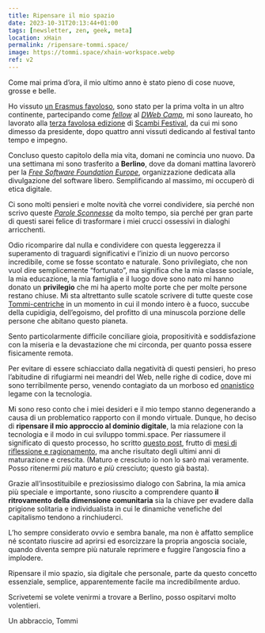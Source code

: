 ```yaml
---
title: Ripensare il mio spazio
date: 2023-10-31T20:13:44+01:00
tags: [newsletter, zen, geek, meta]
location: xHain
permalink: /ripensare-tommi.space/
image: https://tommi.space/xhain-workspace.webp
ref: v2
---
```

Come mai prima d’ora, il mio ultimo anno è stato pieno di cose nuove, grosse e belle.

Ho vissuto [un Erasmus favoloso](https://tommi.space/erasmus 'La pagina Erasmus su tommi.space'), sono stato per la prima volta in un altro continente, partecipando come [*fellow*](https://blog.archive.org/2023/08/11/dweb-fellows-2023-lighting-the-path-towards-a-better-web 'DWeb Fellows 2023: Lighting the path towards a better web') al [*DWeb Camp*](https://dwebcamp.org), mi sono laureato, ho lavorato alla [terza favolosa edizione](https://peertube.uno/w/hVT3SSXyRro4uETAxDjvFg 'Scambi Festival 2023') di [Scambi Festival](https://scambi.org), da cui mi sono dimesso da presidente, dopo quattro anni vissuti dedicando al festival tanto tempo e impegno.

Concluso questo capitolo della mia vita, domani ne comincia uno nuovo. Da una settimana mi sono trasferito a **Berlino**, dove da domani mattina lavorerò per la [*Free Software Foundation Europe*](https://fsfe.org), organizzazione dedicata alla divulgazione del software libero. Semplificando al massimo, mi occuperò di etica digitale.

Ci sono molti pensieri e molte novità che vorrei condividere, sia perché non scrivo queste [*Parole Sconnesse*](https://tommi.space/newsletter) da molto tempo, sia perché per gran parte di questi sarei felice di trasformare i miei crucci ossessivi in dialoghi arricchenti.

Odio ricomparire dal nulla e condividere con questa leggerezza il superamento di traguardi significativi e l’inizio di un nuovo percorso incredibile, come se fosse scontato e naturale. Sono privilegiato, che non vuol dire semplicemente “fortunato”, ma significa che la mia classe sociale, la mia educazione, la mia famiglia e il luogo dove sono nato mi hanno donato un **privilegio** che mi ha aperto molte porte che per molte persone restano chiuse. Mi sta altrettanto sulle scatole scrivere di tutte queste cose [Tommi-centriche](https://tommi.space/tomminess) in un momento in cui il mondo intero è a fuoco, succube della cupidigia, dell’egoismo, del profitto di una minuscola porzione delle persone che abitano questo pianeta.

Sento particolarmente difficile conciliare gioia, propositività e soddisfazione con la miseria e la devastazione che mi circonda, per quanto possa essere fisicamente remota.

Per evitare di essere schiacciato dalla negatività di questi pensieri, ho preso l’abitudine di rifugiarmi nei meandri del Web, nelle righe di codice, dove mi sono terribilmente perso, venendo contagiato da un morboso ed [onanistico](https://tommi.space/onanismo) legame con la tecnologia.

Mi sono reso conto che i miei desideri e il mio tempo stanno degenerando a causa di un problematico rapporto con il mondo virtuale. Dunque, ho deciso di **ripensare il mio approccio al dominio digitale**, la mia relazione con la tecnologia e il modo in cui sviluppo tommi.space. Per riassumere il significato di questo processo, ho scritto [questo post](https://tommi.space/v2 'Rethinking my digital space'), frutto di [mesi di riflessione e ragionamento](https://tommi.space/rethinking), ma anche risultato degli ultimi anni di maturazione e crescita. (Maturo e cresciuto io non lo sarò mai veramente. Posso ritenermi *più* maturo e *più* cresciuto; questo già basta).

Grazie all’insostituibile e preziosissimo dialogo con Sabrina, la mia amica più speciale e importante, sono riuscito a comprendere quanto **il ritrovamento della dimensione comunitaria** sia la chiave per evadere dalla prigione solitaria e individualista in cui le dinamiche venefiche del capitalismo tendono a rinchiuderci.

L’ho sempre considerato ovvio e sembra banale, ma non è affatto semplice né scontato riuscire ad aprirsi ed esorcizzare la propria angoscia sociale, quando diventa sempre più naturale reprimere e fuggire l’angoscia fino a implodere.

Ripensare il mio spazio, sia digitale che personale, parte da questo concetto essenziale, semplice, apparentemente facile ma incredibilmente arduo.

Scrivetemi se volete venirmi a trovare a Berlino, posso ospitarvi molto volentieri.

Un abbraccio,
Tommi
